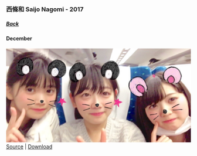 ### 西條和 Saijo Nagomi - 2017
##### [Back](SaijoNagomi.md)

#### December

![20171226_Blog_Nagomi_#2.JPG](../../../Album/Backup/Blog/Nagomi/Dec2017/20171226_Blog_Nagomi_%232.JPG)
[Source](http://blog.nanabunnonijyuuni.com/s/n227/diary/detail/58?ima=1402&cd=blog) | [Download](https://github.com/LYHPandaKing/227PhotoBackup/raw/master/Album/Backup/Blog/Nagomi/Dec2017/20171226_Blog_Nagomi_%232.JPG)
